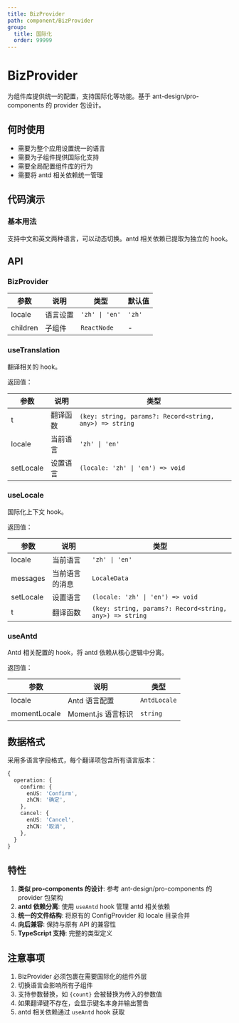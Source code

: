 ```yaml
---
title: BizProvider
path: component/BizProvider
group:
  title: 国际化
  order: 99999
---
```


# BizProvider

为组件库提供统一的配置，支持国际化等功能。基于 ant-design/pro-components 的 provider 包设计。

## 何时使用

- 需要为整个应用设置统一的语言
- 需要为子组件提供国际化支持
- 需要全局配置组件库的行为
- 需要将 antd 相关依赖统一管理

## 代码演示

### 基本用法

支持中文和英文两种语言，可以动态切换。antd 相关依赖已提取为独立的 hook。

<code src="./demo/basic.tsx"></code>

## API

### BizProvider

| 参数     | 说明     | 类型           | 默认值 |
| -------- | -------- | -------------- | ------ |
| locale   | 语言设置 | `'zh' \| 'en'` | `'zh'` |
| children | 子组件   | `ReactNode`    | -      |

### useTranslation

翻译相关的 hook。

返回值：

| 参数      | 说明     | 类型                                                    |
| --------- | -------- | ------------------------------------------------------- |
| t         | 翻译函数 | `(key: string, params?: Record<string, any>) => string` |
| locale    | 当前语言 | `'zh' \| 'en'`                                          |
| setLocale | 设置语言 | `(locale: 'zh' \| 'en') => void`                        |

### useLocale

国际化上下文 hook。

返回值：

| 参数      | 说明           | 类型                                                    |
| --------- | -------------- | ------------------------------------------------------- |
| locale    | 当前语言       | `'zh' \| 'en'`                                          |
| messages  | 当前语言的消息 | `LocaleData`                                            |
| setLocale | 设置语言       | `(locale: 'zh' \| 'en') => void`                        |
| t         | 翻译函数       | `(key: string, params?: Record<string, any>) => string` |

### useAntd

Antd 相关配置的 hook，将 antd 依赖从核心逻辑中分离。

返回值：

| 参数         | 说明               | 类型         |
| ------------ | ------------------ | ------------ |
| locale       | Antd 语言配置      | `AntdLocale` |
| momentLocale | Moment.js 语言标识 | `string`     |

## 数据格式

采用多语言字段格式，每个翻译项包含所有语言版本：

```typescript
{
  operation: {
    confirm: {
      enUS: 'Confirm',
      zhCN: '确定',
    },
    cancel: {
      enUS: 'Cancel',
      zhCN: '取消',
    },
  }
}
```

## 特性

1. **类似 pro-components 的设计**: 参考 ant-design/pro-components 的 provider 包架构
2. **antd 依赖分离**: 使用 `useAntd` hook 管理 antd 相关依赖
3. **统一的文件结构**: 将原有的 ConfigProvider 和 locale 目录合并
4. **向后兼容**: 保持与原有 API 的兼容性
5. **TypeScript 支持**: 完整的类型定义

## 注意事项

1. BizProvider 必须包裹在需要国际化的组件外层
2. 切换语言会影响所有子组件
3. 支持参数替换，如 `{count}` 会被替换为传入的参数值
4. 如果翻译键不存在，会显示键名本身并输出警告
5. antd 相关依赖通过 `useAntd` hook 获取
